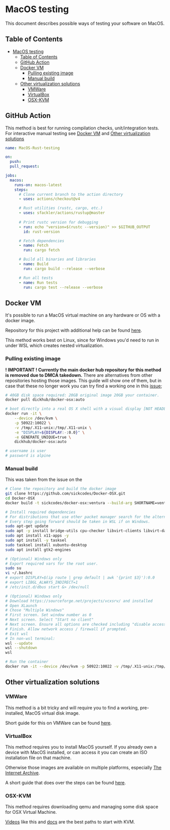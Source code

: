 # MacOS testing

This document describes possible ways of testing your software on MacOS.

## Table of Contents

- [MacOS testing](#macos-testing)
  - [Table of Contents](#table-of-contents)
  - [GitHub Action](#github-action)
  - [Docker VM](#docker-vm)
    - [Pulling existing image](#pulling-existing-image)
    - [Manual build](#manual-build)
  - [Other virtualization solutions](#other-virtualization-solutions)
    - [VMWare](#vmware)
    - [VirtualBox](#virtualbox)
    - [OSX-KVM](#osx-kvm)


## GitHub Action 

This method is best for running compilation checks, unit/integration tests.
For interactive manual testing see [Docker VM](#docker-vm) and [Other virtualization solutions](#other-virtualization-solutions)

```yml
name: MacOS-Rust-testing

on:
  push:
  pull_request:

jobs:
  macos:
    runs-on: macos-latest
    steps:
      # Clone current branch to the action directory
      - uses: actions/checkout@v4

      # Rust utilities (rustc, cargo, etc.)
      - uses: sfackler/actions/rustup@master
      
      # Print rustc version for debugging
      - run: echo "version=$(rustc --version)" >> $GITHUB_OUTPUT
        id: rust-version

      # Fetch dependencies
      - name: Fetch
        run: cargo fetch

      # Build all binaries and libraries
      - name: Build
        run: cargo build --release --verbose

      # Run all tests
      - name: Run tests
        run: cargo test --release --verbose      
```

## Docker VM

It's possible to run a MacOS virtual machine on any hardware or OS with a docker image.

Repository for this project with additional help can be found [here](https://github.com/sickcodes/Docker-OSX).

This method works best on Linux, since for Windows you'd need to run in under WSL which creates nested virtualization.

### Pulling existing image

**! IMPORTANT ! Currently the main docker hub repository for this method is removed due to DMCA takedown.**
There are alternatives from other repositories hosting those images. This guide will show one of them, but in case that these no longer work
you can try find a working one in this [issue](https://github.com/sickcodes/Docker-OSX/issues/799);

```bash
# 40GB disk space required: 20GB original image 20GB your container.
docker pull dickhub/docker-osx:auto

# boot directly into a real OS X shell with a visual display [NOT HEADLESS]
docker run -it \
    --device /dev/kvm \
    -p 50922:10022 \
    -v /tmp/.X11-unix:/tmp/.X11-unix \
    -e "DISPLAY=${DISPLAY:-:0.0}" \
    -e GENERATE_UNIQUE=true \
    dickhub/docker-osx:auto

# username is user
# password is alpine
```

### Manual build

This was taken from the issue on the 

```bash
# Clone the repository and build the docker image
git clone https://github.com/sickcodes/Docker-OSX.git
cd Docker-OSX
docker build -t sickcodes/docker-osx:ventura --build-arg SHORTNAME=ventura .

# Install required dependencies
# For distributions that use other packet manager search for the alternatives.
# Every step going forward should be taken in WSL if on Windows.
sudo apt-get update
sudo apt -y install bridge-utils cpu-checker libvirt-clients libvirt-daemon qemu qemu-kvm
sudo apt install x11-apps -y
sudo apt install -y tasksel
sudo tasksel install xubuntu-desktop
sudo apt install gtk2-engines

# (Optional) Windows only
# Export required vars for the root user.
sudo su
vi ~/.bashrc
# export DISPLAY=$(ip route | grep default | awk '{print $3}'):0.0
# export LIBGL_ALWAYS_INDIRECT=1
# /etc/init.d/dbus start &> /dev/null

# (Optional) Windows only
# Download https://sourceforge.net/projects/vcxsrv/ and installed
# Open XLaunch
# Chose "Multiple Windows"
# First screen. Set window number as 0
# Next screen. Select "Start no client"
# Next screen. Ensure all options are checked including "disable access control". Additional parameters: -ac -listen tcp
# Finish. Allow network access / firewall if prompted.
# Exit wsl
# In non-wsl terminal:
wsl --update
wsl --shutdown
wsl

# Run the container
docker run -it --device /dev/kvm -p 50922:10022 -v /tmp/.X11-unix:/tmp/.X11-unix -e "DISPLAY=${DISPLAY}" sickcodes/docker-osx:ventura
```

## Other virtualization solutions

### VMWare

This method is a bit tricky and will require you to find a working, pre-installed, MacOS virtual disk image.

Short guide for this on VMWare can be found [here](https://github.com/dortania/macOS-VMware-Guide/blob/master/making-the-virtual-machine.md).

### VirtualBox

This method requires you to install MacOS yourself. If you already own a device with MacOS installed, or can access it
you can create an ISO installation file on that machine.

Otherwise those images are available on multiple platforms, especially [The Internet Archive](https://archive.org/search?query=MacOS+iso).

A short guide that does over the steps can be found [here](https://www.xda-developers.com/how-install-macos-virtualbox/).

### OSX-KVM

This method requires downloading qemu and managing some disk space for OSX Virtual Machine.

[Videos](https://www.youtube.com/watch?v=VI0pikAHj2M) like this and [docs](https://github.com/kholia/OSX-KVM) are the best paths to start with KVM.
